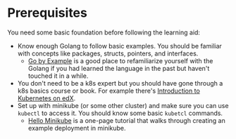# Prerequisites
You need some basic foundation before following the learning aid:
* Know enough Golang to follow basic examples. You should be familiar with concepts like packages, structs, pointers, and interfaces.
	* [Go by Example](https://gobyexample.com/) is a good place to refamiliarize yourself with the Golang if you had learned the language in the past but haven't touched it in a while.
* You don't need to be a k8s expert but you should have gone through a k8s basics course or book. For example there's [Introduction to Kubernetes on edX](https://www.edx.org/course/introduction-to-kubernetes).
* Set up with minikube (or some other cluster) and make sure you can use `kubectl` to access it. You should know some basic `kubetcl` commands.
	* [Hello Minikube](https://kubernetes.io/docs/tutorials/hello-minikube/) is a one-page tutorial that walks through creating an example deployment in minikube.